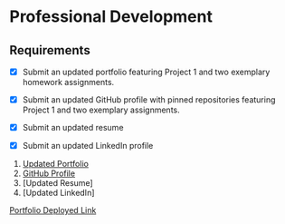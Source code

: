 # Professional Development


## Requirements

- [x] Submit an updated portfolio featuring Project 1 and two exemplary homework assignments.

- [x] Submit an updated GitHub profile with pinned repositories featuring Project 1 and two exemplary assignments.

- [x] Submit an updated resume

- [x] Submit an updated LinkedIn profile

1. [Updated Portfolio](https://simpmind.github.io/portfolio-DucDang/)
2. [GitHub Profile](https://github.com/simpmind)
3. [Updated Resume]
4. [Updated LinkedIn]



[Portfolio Deployed Link](https://simpmind.github.io/portfolio-DucDang/)
